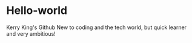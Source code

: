# Hello-world
Kerry King's Github
New to coding and the tech world, but quick learner and very ambitious!

